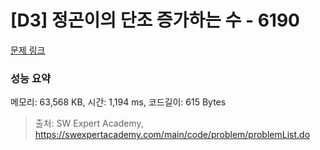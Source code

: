 # [D3] 정곤이의 단조 증가하는 수 - 6190 

[문제 링크](https://swexpertacademy.com/main/code/problem/problemDetail.do?contestProbId=AWcPjEuKAFgDFAU4) 

### 성능 요약

메모리: 63,568 KB, 시간: 1,194 ms, 코드길이: 615 Bytes



> 출처: SW Expert Academy, https://swexpertacademy.com/main/code/problem/problemList.do